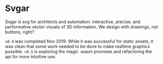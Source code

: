 # Svgar

Svgar is svg for architects and automation: interactive, precise, and performative vector visuals of 3D information. We design with drawings, not buttons, right?

`v0.4` was completed Nov 2019. While it was successful for static assets, it was clean that some work needed to be done to make realtime graphics possible. `v0.5` is exploring the magic .wasm promises and refactoring the api for more intuitive use.

